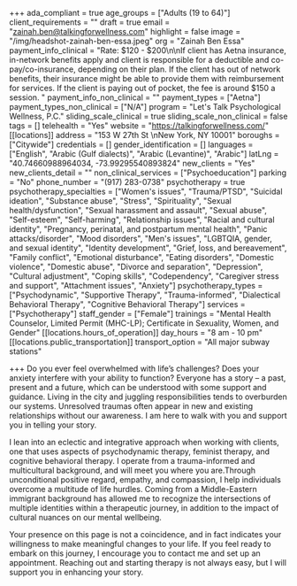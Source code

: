 +++
ada_compliant = true
age_groups = ["Adults (19 to 64)"]
client_requirements = ""
draft = true
email = "zainah.ben@talkingforwellness.com"
highlight = false
image = "/img/headshot-zainah-ben-essa.jpeg"
org = "Zainah Ben Essa"
payment_info_clinical = "Rate: $120 - $200\n\nIf client has Aetna insurance, in-network benefits apply and client is responsible for a deductible and co-pay/co-insurance, depending on their plan. If the client has out of network benefits, their insurance might be able to provide them with reimbursement for services. If the client is paying out of pocket, the fee is around $150 a session. "
payment_info_non_clinical = ""
payment_types = ["Aetna"]
payment_types_non_clinical = ["N/A"]
program = "Let's Talk Psychological Wellness, P.C."
sliding_scale_clinical = true
sliding_scale_non_clinical = false
tags = []
telehealth = "Yes"
website = "https://talkingforwellness.com/"
[[locations]]
address = "153 W 27th St \nNew York, NY 10001"
boroughs = ["Citywide"]
credentials = []
gender_identification = []
languages = ["English", "Arabic (Gulf dialects)", "Arabic (Levantine)", "Arabic"]
latLng = "40.74660988964034, -73.99295540893824"
new_clients = "Yes"
new_clients_detail = ""
non_clinical_services = ["Psychoeducation"]
parking = "No"
phone_number = "(917) 283-0738"
psychotherapy = true
psychotherapy_specialties = ["Women's issues", "Trauma/PTSD", "Suicidal ideation", "Substance abuse", "Stress", "Spirituality", "Sexual health/dysfunction", "Sexual harassment and assault", "Sexual abuse", "Self-esteem", "Self-harming", "Relationship issues", "Racial and cultural identity", "Pregnancy, perinatal, and postpartum mental health", "Panic attacks/disorder", "Mood disorders", "Men's issues", "LGBTQIA, gender, and sexual identity", "Identity development", "Grief, loss, and bereavement", "Family conflict", "Emotional disturbance", "Eating disorders", "Domestic violence", "Domestic abuse", "Divorce and separation", "Depression", "Cultural adjustment", "Coping skills", "Codependency", "Caregiver stress and support", "Attachment issues", "Anxiety"]
psychotherapy_types = ["Psychodynamic", "Supportive Therapy", "Trauma-informed", "Dialectical Behavioral Therapy", "Cognitive Behavioral Therapy"]
services = ["Psychotherapy"]
staff_gender = ["Female"]
trainings = "Mental Health Counselor, Limited Permit (MHC-LP); Certificate in Sexuality, Women, and Gender"
[[locations.hours_of_operation]]
day_hours = "8 am - 10 pm"
[[locations.public_transportation]]
transport_option = "All major subway stations"

+++
Do you ever feel overwhelmed with life’s challenges? Does your anxiety interfere with your ability to function? Everyone has a story – a past, present and a future, which can be understood with some support and guidance. Living in the city and juggling responsibilities tends to overburden our systems. Unresolved traumas often appear in new and existing relationships without our awareness. I am here to walk with you and support you in telling your story. 

I lean into an eclectic and integrative approach when working with clients, one that uses aspects of psychodynamic therapy, feminist therapy, and cognitive behavioral therapy. I operate from a trauma-informed and multicultural background, and will meet you where you are.Through unconditional positive regard, empathy, and compassion, I help individuals overcome a multitude of life hurdles. Coming from a Middle-Eastern immigrant background has allowed me to recognize the intersections of multiple identities within a therapeutic journey, in addition to the impact of cultural nuances on our mental wellbeing. 

Your presence on this page is not a coincidence, and in fact indicates your willingness to make meaningful changes to your life. If you feel ready to embark on this journey, I encourage you to contact me and set up an appointment. Reaching out and starting therapy is not always easy, but I will support you in enhancing your story.